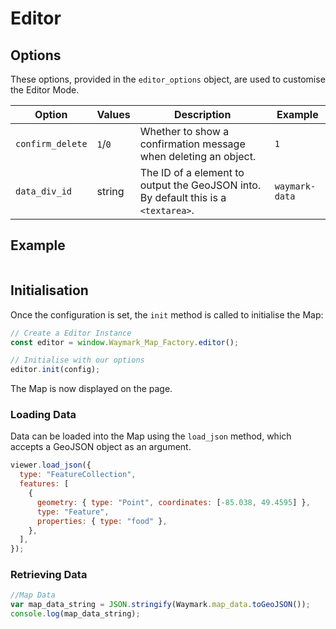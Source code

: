 # Editor

## Options

These options, provided in the `editor_options` object, are used to customise the Editor Mode.

| Option           | Values  | Description                                                                        | Example        |
| ---------------- | ------- | ---------------------------------------------------------------------------------- | -------------- |
| `confirm_delete` | `1`/`0` | Whether to show a confirmation message when deleting an object.                    | `1`            |
| `data_div_id`    | string  | The ID of a element to output the GeoJSON into. By default this is a `<textarea>`. | `waymark-data` |

## Example

```javascript

```

## Initialisation

Once the configuration is set, the `init` method is called to initialise the Map:

```javascript
// Create a Editor Instance
const editor = window.Waymark_Map_Factory.editor();

// Initialise with our options
editor.init(config);
```

The Map is now displayed on the page.

### Loading Data

Data can be loaded into the Map using the `load_json` method, which accepts a GeoJSON object as an argument.

```javascript
viewer.load_json({
  type: "FeatureCollection",
  features: [
    {
      geometry: { type: "Point", coordinates: [-85.038, 49.4595] },
      type: "Feature",
      properties: { type: "food" },
    },
  ],
});
```

### Retrieving Data

```javascript
//Map Data
var map_data_string = JSON.stringify(Waymark.map_data.toGeoJSON());
console.log(map_data_string);
```
